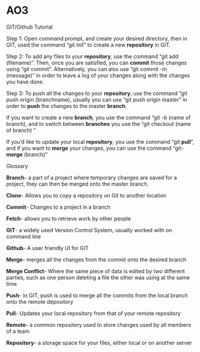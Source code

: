 # AO3
GIT/Github Tutorial

Step 1: Open command prompt, and create your desired directory, then in GIT, used the command “git init” to create a new **repository** in GIT.

Step 2: To add any files to your **repository**, use the command “git add (filename)”. Then, once you are satisfied, you can **commit** those changes using “git commit”. Alternatively, you can also use “git commit -m (message)” in order to leave a log of your changes along with the changes you have done.

Step 3: To push all the changes to your **repository**, use the command “git push origin (branchname), usually you can use “git push origin master” in order to **push** the changes to the master **branch**.

If you want to create a new **branch**, you use the command “git -b (name of branch), and to switch between **branches** you use the “git checkout (name of branch) “

If you’d like to update your local **repository**, you use the command “git **pull**”, and if you want to **merge** your changes, you can use the command “git-**merge** (branch)”



Glossary

**Branch**- a part of a project where temporary changes are saved for a project, they can then be merged onto the master branch.

**Clone**- Allows you to copy a repository on Git to another location

**Commit**- Changes to a project in a branch

**Fetch**- allows you to retrieve work by other people

**GIT**- a widely used Version Control System, usually worked with on command line

**Github**- A user friendly UI for GIT

**Merge**- merges all the changes from the commit onto the desired branch

**Merge Conflict**- Where the same piece of data is edited by two different parties, such as one person deleting a file the other was using at the same time

**Push**- In GIT, push is used to merge all the commits from the local branch onto the remote depository

**Pull**- Updates your local repository from that of your remote repository

**Remote**- a common repository used to store changes used by all members of a team

**Repository**- a storage space for your files, either local or on another server

